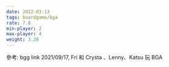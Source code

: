 ```yaml
---
date: 2022-03-13
tags: boardgame/bga
rate: 7.8
min-player: 2
max-player: 4
weight: 3.28
---
```


參考: bgg link
2021/09/17, Fri 和 Crysta 、Lenny、Katsu 玩 BGA